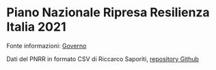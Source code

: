 # Piano Nazionale Ripresa Resilienza Italia 2021

Fonte informazioni: [Governo](https://www.governo.it/sites/governo.it/files/PNRR_0.pdf)

Dati del PNRR in formato CSV di Riccarco Saporiti, [repository Github](https://github.com/sapomnia/Piano-nazionale-di-ripartenza-e-resilienza)
